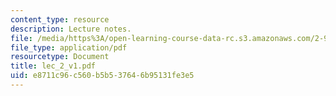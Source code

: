 ```yaml
---
content_type: resource
description: Lecture notes.
file: /media/https%3A/open-learning-course-data-rc.s3.amazonaws.com/2-997-decision-making-in-large-scale-systems-spring-2004/e8711c96c560b5b537646b95131fe3e5_lec_2_v1.pdf
file_type: application/pdf
resourcetype: Document
title: lec_2_v1.pdf
uid: e8711c96-c560-b5b5-3764-6b95131fe3e5
---
```

